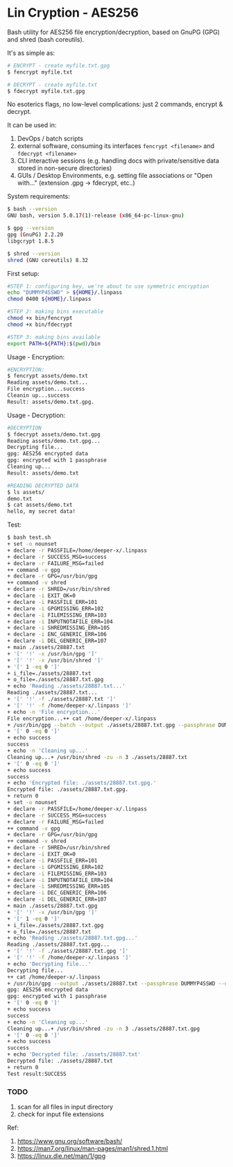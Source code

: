 # Lin Cryption - AES256

Bash utility for AES256 file encryption/decryption, based on GnuPG (GPG) and shred (bash coreutils).

It's as simple as:
```sh
# ENCRYPT - create myfile.txt.gpg 
$ fencrypt myfile.txt

# DECRYPT - create myfile.txt
$ fdecrypt myfile.txt.gpg
```
No esoterics flags, no low-level complications: just 2 commands, encrypt & decrypt.

It can be used in:
1. DevOps / batch scripts
2. external software, consuming its interfaces ```fencrypt <filename>``` and ```fdecrypt <filename>``` 
3. CLI interactive sessions (e.g. handling docs with private/sensitive data stored in non-secure directories)
4. GUIs / Desktop Environments, e.g. setting file associations or "Open with..." (extension .gpg -> fdecrypt, etc..)  

System requirements:
```sh
$ bash --version
GNU bash, version 5.0.17(1)-release (x86_64-pc-linux-gnu)

$ gpg --version
gpg (GnuPG) 2.2.20
libgcrypt 1.8.5

$ shred --version
shred (GNU coreutils) 8.32
```

First setup:
```sh
#STEP 1: configuring key, we're about to use symmetric encryption
echo "DUMMYP4SSWD" > ${HOME}/.linpass
chmod 0400 ${HOME}/.linpass

#STEP 2: making bins executable
chmod +x bin/fencrypt
chmod +x bin/fdecrypt

#STEP 3: making bins available
export PATH=${PATH}:$(pwd)/bin
```

Usage - Encryption:
```sh
#ENCRYPTION:
$ fencrypt assets/demo.txt 
Reading assets/demo.txt...
File encryption...success
Cleanin up...success
Result: assets/demo.txt.gpg.
```

Usage - Decryption:
```sh
#DECRYPTION
$ fdecrypt assets/demo.txt.gpg 
Reading assets/demo.txt.gpg...
Decrypting file...
gpg: AES256 encrypted data
gpg: encrypted with 1 passphrase
Cleaning up...
Result: assets/demo.txt

#READING DECRYPTED DATA
$ ls assets/
demo.txt
$ cat assets/demo.txt 
hello, my secret data!
```

Test:
```sh
$ bash test.sh 
+ set -o nounset
+ declare -r PASSFILE=/home/deeper-x/.linpass
+ declare -r SUCCESS_MSG=success
+ declare -r FAILURE_MSG=failed
++ command -v gpg
+ declare -r GPG=/usr/bin/gpg
++ command -v shred
+ declare -r SHRED=/usr/bin/shred
+ declare -i EXIT_OK=0
+ declare -i PASSFILE_ERR=101
+ declare -i GPGMISSING_ERR=102
+ declare -i FILEMISSING_ERR=103
+ declare -i INPUTNOTAFILE_ERR=104
+ declare -i SHREDMISSING_ERR=105
+ declare -i ENC_GENERIC_ERR=106
+ declare -i DEL_GENERIC_ERR=107
+ main ./assets/28887.txt
+ '[' '!' -x /usr/bin/gpg ']'
+ '[' '!' -x /usr/bin/shred ']'
+ '[' 1 -eq 0 ']'
+ i_file=./assets/28887.txt
+ o_file=./assets/28887.txt.gpg
+ echo 'Reading ./assets/28887.txt...'
Reading ./assets/28887.txt...
+ '[' '!' -f ./assets/28887.txt ']'
+ '[' '!' -f /home/deeper-x/.linpass ']'
+ echo -n 'File encryption...'
File encryption...++ cat /home/deeper-x/.linpass
+ /usr/bin/gpg --batch --output ./assets/28887.txt.gpg --passphrase DUMMYP4SSWD --symmetric ./assets/28887.txt
+ '[' 0 -eq 0 ']'
+ echo success
success
+ echo -n 'Cleaning up...'
Cleaning up...+ /usr/bin/shred -zu -n 3 ./assets/28887.txt
+ '[' 0 -eq 0 ']'
+ echo success
success
+ echo 'Encrypted file: ./assets/28887.txt.gpg.'
Encrypted file: ./assets/28887.txt.gpg.
+ return 0
+ set -o nounset
+ declare -r PASSFILE=/home/deeper-x/.linpass
+ declare -r SUCCESS_MSG=success
+ declare -r FAILURE_MSG=failed
++ command -v gpg
+ declare -r GPG=/usr/bin/gpg
++ command -v shred
+ declare -r SHRED=/usr/bin/shred
+ declare -i EXIT_OK=0
+ declare -i PASSFILE_ERR=101
+ declare -i GPGMISSING_ERR=102
+ declare -i FILEMISSING_ERR=103
+ declare -i INPUTNOTAFILE_ERR=104
+ declare -i SHREDMISSING_ERR=105
+ declare -i DEC_GENERIC_ERR=106
+ declare -i DEL_GENERIC_ERR=107
+ main ./assets/28887.txt.gpg
+ '[' '!' -x /usr/bin/gpg ']'
+ '[' 1 -eq 0 ']'
+ i_file=./assets/28887.txt.gpg
+ o_file=./assets/28887.txt
+ echo 'Reading ./assets/28887.txt.gpg...'
Reading ./assets/28887.txt.gpg...
+ '[' '!' -f ./assets/28887.txt.gpg ']'
+ '[' '!' -f /home/deeper-x/.linpass ']'
+ echo 'Decrypting file...'
Decrypting file...
++ cat /home/deeper-x/.linpass
+ /usr/bin/gpg --output ./assets/28887.txt --passphrase DUMMYP4SSWD --decrypt --batch ./assets/28887.txt.gpg
gpg: AES256 encrypted data
gpg: encrypted with 1 passphrase
+ '[' 0 -eq 0 ']'
+ echo success
success
+ echo -n 'Cleaning up...'
Cleaning up...+ /usr/bin/shred -zu -n 3 ./assets/28887.txt.gpg
+ '[' 0 -eq 0 ']'
+ echo success
success
+ echo 'Decrypted file: ./assets/28887.txt'
Decrypted file: ./assets/28887.txt
+ return 0
Test result:SUCCESS
```

### TODO
1. scan for all files in input directory
2. check for input file extensions



Ref:
1. https://www.gnu.org/software/bash/
2. https://man7.org/linux/man-pages/man1/shred.1.html
3. https://linux.die.net/man/1/gpg
